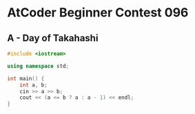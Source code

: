 # AtCoder Beginner Contest 096
## A - Day of Takahashi
```cpp
#include <iostream>

using namespace std;

int main() {
    int a, b;
    cin >> a >> b;
    cout << (a <= b ? a : a - 1) << endl;
}
```
